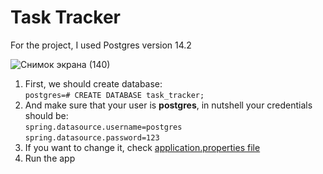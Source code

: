 # Task Tracker

For the project, I used Postgres version 14.2

![Снимок экрана (140)](https://user-images.githubusercontent.com/76391010/161128386-5c8d0447-31f6-4b94-b491-bf3417c9f80a.png)




1. First, we should create database:  
`postgres=# CREATE DATABASE task_tracker;`  
2. And make sure that your user is **postgres**, in nutshell your credentials should be:  
`spring.datasource.username=postgres`  
`spring.datasource.password=123`  
3. If you want to change it, check [application.properties file](https://github.com/CoffeeAfterWakingUp/Task-Tracker/blob/c8f438aeeadfd25c70b77014070d643c7df57387/src/main/resources/application.properties)
4. Run the app
